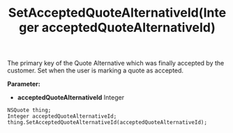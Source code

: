 ﻿---
uid: crmscript_ref_NSQuote_SetAcceptedQuoteAlternativeId
title: SetAcceptedQuoteAlternativeId(Integer acceptedQuoteAlternativeId)
intellisense: NSQuote.SetAcceptedQuoteAlternativeId
keywords: NSQuote, GetAcceptedQuoteAlternativeId
so.topic: reference
---

The primary key of the Quote Alternative which was finally accepted by the customer. Set when the user is marking a quote as accepted.

**Parameter:** 
 - **acceptedQuoteAlternativeId** Integer

```crmscript
NSQuote thing;
Integer acceptedQuoteAlternativeId;
thing.SetAcceptedQuoteAlternativeId(acceptedQuoteAlternativeId);
```

